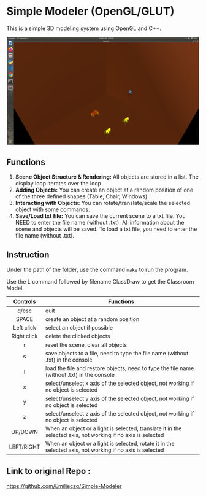 # Simple Modeler (OpenGL/GLUT)
This is a simple 3D modeling system using OpenGL and C++. 

<p align="center">
  <img width="500" src="Classroom.png"/>
</p>

## Functions
1. **Scene Object Structure & Rendering:** All objects are stored in a list. The display loop iterates over the loop.
2. **Adding Objects:** You can create an object at a random position of one of the three defined shapes (Table, Chair, Windows).
3. **Interacting with Objects:** You can rotate/translate/scale the selected object with some commands.
4. **Save/Load txt file:** You can save the current scene to a txt file. You NEED to enter the file name (without .txt). All information about the scene and objects will be saved. To load a txt file, you need to enter the file name (without .txt).
  
## Instruction
Under the path of the folder, use the command `make` to run the program.

Use the L command followed by  filename ClassDraw to get the Classroom Model.

| Controls | Functions |
|:----------:|-------------|
| q/esc | quit |
| SPACE | create an object at a random position |
| Left click | select an object if possible |
| Right click | delete the clicked objects |
| r | reset the scene, clear all objects |
| s | save objects to a file, need to type the file name (without .txt) in the console |
| l | load the file and restore objects, need to type the file name (without .txt) in the console |
| x | select/unselect x axis of the selected object, not working if no object is selected |
| y | select/unselect y axis of the selected object, not working if no object is selected |
| z | select/unselect z axis of the selected object, not working if no object is selected |
| UP/DOWN | When an object or a light is selected, translate it in the selected axis, not working if no axis is selected |
| LEFT/RIGHT | When an object or a light is selected, rotate it in the selected axis, not working if no axis is selected |



## Link to original Repo : 
https://github.com/Emilieczq/Simple-Modeler
